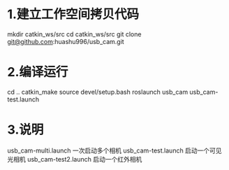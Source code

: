 # 1.建立工作空间拷贝代码
mkdir catkin_ws/src
cd catkin_ws/src
git clone git@github.com:huashu996/usb_cam.git
# 2.编译运行
cd ..
catkin_make
source devel/setup.bash
roslaunch usb_cam usb_cam-test.launch
# 3.说明
usb_cam-multi.launch 一次启动多个相机
usb_cam-test.launch 启动一个可见光相机
usb_cam-test2.launch 启动一个红外相机
